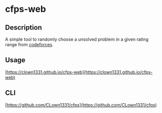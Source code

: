 # cfps-web

## Description

A simple tool to randomly choose a unsolved problem in a given rating range from [codeforces](https://codeforces.com/problemset).

## Usage
[https://clown1331.github.io/cfps-web](https://clown1331.github.io/cfps-web)

## CLI

[https://github.com/CLown1331/cfps](https://github.com/CLown1331/cfps)

